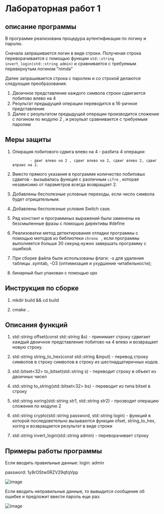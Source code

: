 # Лабораторная работ 1
## описание программы

В программе реализована процедура аутентификации по логину и паролю.

Сначала запрашивается логин в виде строки. Полученая строка переворачивается с помощью функции ```std::string invert_login(std::string admin)``` и сравнивается с требуемым перевернутым логином "nimda"

Далее запрашивается строка с паролем и со строкой делаются следующие преобразования. 

1) Двоичное представление каждого символа строки сдвигается побитово влево на 4
2) Результат предыдущей операции переводится в 16-ричное представление 
3) Далее с результатом предыдущей операции производится сложение с логином по модулю 2 , и резульат сравнивается с требуемым паролем

## Меры защиты

1. Опирация побитового сдвига влево на 4 - разбита 4 операции:

               - двиг влево на 2 , сдвиг влево на 2, сдвиг влево 2, сдвиг вправо на 2.

2. Вместо прямого указания в программе количество побитовых сдвигов - вызывалась функция c различным ```cifre``` , которая независимо от параметров всегда возвращает 2.

3. Добавлены бесполезные условные переходы, если число символа будет отрицательным.

4. Добавлены бесполезные условия Switch case.

5. Ряд констант и программных выражений были заменены на безсмыленные фразы  с помощью директивы #define

6. Реализоватки метод детектирования отладки программы с помощью методов из библиотеки ```chrono ``` , если программы выполняется больше 30 секунд нужно завершать программу с ошибкой. 

7. При сборке файла были использованы флаги: -s для удаления таблицы .symtab, -O3 (оптимизация и ухудшение читабельности); 

8. бинарный был упакован с помощью upx

## Инструкция по сборке 

1. mkdir build && cd build

2. cmake ..

##  Описания функций

1. std::string offset(const std::string &s) - принимает строку сдвигает каждый двоичное представление побитово на 4 влево и возвращает новую строку.

2. std::string string_to_hex(const std::string &input) - перевод строку символов в строку символов в строку из шестнадцатиричных кодов.

3. std::bitset<32> to_bitset(std::string s) - переводит строку в объект из двоичных чисел

4. std::string to_string(std::bitset<32> bs) - переводит из типа bitset в строку 

5. std::string xoring(std::string str1, std::string str2) - прозводит операцию сложения по модулю 2

6. std::string crypto(std::string password, std::string login) - функций в которой последоветельно вызываются функции ofset, string_to_hex, xoring и возвращается результат в виде строки

7. std::string invert_login(std::string admin) - переворачивает строку

##  Примеры работы программы

Если вводить правильные данные:
login: admin

password: 1y8rOStw0RZV29qfqVpp

![image](https://user-images.githubusercontent.com/41837845/138612057-f7884489-75aa-4221-857a-5ba0b068709b.png)

Если вводить неправильные данные, то вывыдится сообщение об ошибке и предложит ввести пароль еще раз: 

![image](https://user-images.githubusercontent.com/41837845/138612086-59ea433b-0b81-43b3-99f7-3ffd0cb58c21.png)



              


